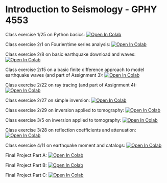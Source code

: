 # Introduction to Seismology - GPHY 4553

Class exercise 1/25 on Python basics: [![Open In Colab](https://colab.research.google.com/assets/colab-badge.svg)](https://colab.research.google.com/github/jakewalter/intro_seismology/blob/main/class_python_basics.ipynb)

Class exercise 2/1 on Fourier/time series analysis: [![Open In Colab](https://colab.research.google.com/assets/colab-badge.svg)](https://colab.research.google.com/github/jakewalter/intro_seismology/blob/main/fourier_time_series.ipynb)

Class exercise 2/8 on basic earthquake download and waves: [![Open In Colab](https://colab.research.google.com/assets/colab-badge.svg)](https://colab.research.google.com/github/jakewalter/intro_seismology/blob/main/edmond_earthquake.ipynb)

Class exercise 2/15 on a basic finite difference approach to model earthquake waves (and part of Assignment 3): [![Open In Colab](https://colab.research.google.com/assets/colab-badge.svg)](https://colab.research.google.com/github/jakewalter/intro_seismology/blob/main/wave_equation_finite_difference.ipynb)

Class exercise 2/22 on ray tracing (and part of Assignment 4): [![Open In Colab](https://colab.research.google.com/assets/colab-badge.svg)](https://colab.research.google.com/github/jakewalter/intro_seismology/blob/main/ray_tracing.ipynb)

Class exercise 2/27 on simple inversion: [![Open In Colab](https://colab.research.google.com/assets/colab-badge.svg)](https://colab.research.google.com/github/jakewalter/intro_seismology/blob/main/linear_inversion.ipynb)

Class exercise 2/29 on inversion applied to tomography: [![Open In Colab](https://colab.research.google.com/assets/colab-badge.svg)](https://colab.research.google.com/github/jakewalter/intro_seismology/blob/main/tomography.ipynb)

Class exercise 3/5 on inversion applied to tomography: [![Open In Colab](https://colab.research.google.com/assets/colab-badge.svg)](https://colab.research.google.com/github/jakewalter/intro_seismology/blob/main/earthquake_location.ipynb)

Class exercise 3/28 on reflection coefficients and attenuation: [![Open In Colab](https://colab.research.google.com/assets/colab-badge.svg)](https://colab.research.google.com/github/jakewalter/intro_seismology/blob/main/reflection_coefficient.ipynb)

Class exercise 4/11 on earthquake moment and catalogs: [![Open In Colab](https://colab.research.google.com/assets/colab-badge.svg)](https://colab.research.google.com/github/jakewalter/intro_seismology/blob/main/earthquake_moment.ipynb)

Final Project Part A: [![Open In Colab](https://colab.research.google.com/assets/colab-badge.svg)](https://colab.research.google.com/github/jakewalter/intro_seismology/blob/main/final_project_A.ipynb)

Final Project Part B: [![Open In Colab](https://colab.research.google.com/assets/colab-badge.svg)](https://colab.research.google.com/github/jakewalter/intro_seismology/blob/main/final_project_B.ipynb)

Final Project Part C: [![Open In Colab](https://colab.research.google.com/assets/colab-badge.svg)](https://colab.research.google.com/github/jakewalter/intro_seismology/blob/main/final_project_C.ipynb)
